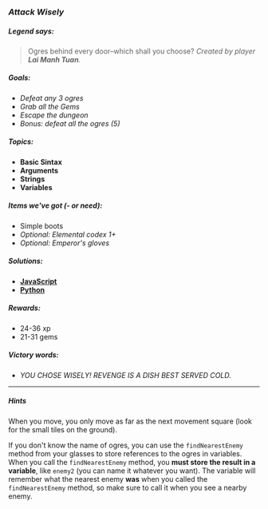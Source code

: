 ### _Attack Wisely_

##### _Legend says:_
> Ogres behind every door–which shall you choose? _Created by player **Lai Manh Tuan**._

##### _Goals:_
+ _Defeat any 3 ogres_
+ _Grab all the Gems_
+ _Escape the dungeon_
+ _Bonus: defeat all the ogres (5)_

##### _Topics:_
+ **Basic Sintax**
+ **Arguments**
+ **Strings**
+ **Variables**

##### _Items we've got (- or need):_
+ Simple boots
+ _Optional: Elemental codex 1+_
+ _Optional: Emperor's gloves_

##### _Solutions:_
+ **[JavaScript](attackWisely.js)**
+ **[Python](attack_wisely.py)**

##### _Rewards:_
+ 24-36 xp
+ 21-31 gems

##### _Victory words:_
+ _YOU CHOSE WISELY! REVENGE IS A DISH BEST SERVED COLD._

___

##### _Hints_

When you move, you only move as far as the next movement square (look for the small tiles on the ground).

If you don't know the name of ogres, you can use the `findNearestEnemy` method from your glasses to store references to the ogres in variables. When you call the `findNearestEnemy` method, you **must store the result in a variable**, like `enemy2` (you can name it whatever you want). The variable will remember what the nearest enemy **was** when you called the `findNearestEnemy` method, so make sure to call it when you see a nearby enemy.
